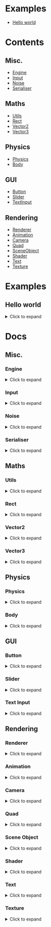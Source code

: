 
# Examples
- [ Hello world ](#HelloWorldExample)

# Contents
##  Misc.
- [ Engine ](#EngineClass)
- [ Input ](#InputClass)
- [ Noise ](#NoiseClass)
- [ Serialiser ](#SerialiserClass)
## Maths
- [ Utils ](#UtilsClass)
- [ Rect ](#RectClass)
- [ Vector2 ](#Vector2Class)
- [ Vector3 ](#Vector3Class)
## Physics
- [ Physics ](#PhysicsClass)
- [ Body ](#BodyClass)
## GUI
- [ Button ](#ButtonClass)
- [ Slider ](#SliderClass)
- [ TextInput ](#TextInputClass)
## Rendering
- [ Renderer ](#RendererClass)
- [ Animation ](#AnimationClass)
- [ Camera ](#CameraClass)
- [ Quad ](#QuadClass)
- [ SceneObject ](#SceneObjectClass)
- [ Shader ](#ShaderClass)
- [ Text ](#TextClass)
- [ Texture ](#TextureClass)

<a name="Examples"></a>
# Examples

<a name="HelloWorldExample"></a>
## Hello world

<details>
<summary>Click to expand</summary>

```c++
#include <Engine.h>

// Set constants
const int WIDTH = 1080;
const int HEIGHT = 720;
const int FPS = 60;

int main(void) {
	// Initialise window, classes, etc.
	Engine::Init(WIDTH, HEIGHT, FPS);

	// Create a shader
	Shader color_shader = Shader("static_vertex", "color_frag");
	// Set the color of the shader
	color_shader.SetUniform3f("u_Color", 1.0f, 0.0f, 0.0f);

	// Create a quad at (300, 300), with dimensions (100, 200)
	Quad my_quad = Quad(300, 300, 100, 200);

	// Main game loop
	while (Engine::IsRunning()) {
		// Begin frame
		Engine::BeginFrame();

		// Render our quad using the given shader to screen
		Renderer::Schedule(&my_quad, &color_shader);

		// End frame
		Engine::EndFrame();
	}

	// End program
	Engine::Terminate();
}
```
</details>

<a name="Docs"></a>
# Docs

## Misc.

<a name="EngineClass"></a>
### Engine

<details>
<summary>Click to expand</summary>

<p>Wraps window, camera, physics, start-of-frame operations and end-of-frame operations</p>

</details>

<a name="InputClass"></a>
### Input

<details>
<summary>Click to expand</summary>

</details>

<a name="NoiseClass"></a>
### Noise

<details>
<summary>Click to expand</summary>

</details>

<a name="SerialiserClass"></a>
### Serialiser

<details>
<summary>Click to expand</summary>

</details>

## Maths

<a name="UtilsClass"></a>
### Utils

<details>
<summary>Click to expand</summary>

</details>

<a name="RectClass"></a>
### Rect

<details>
<summary>Click to expand</summary>

</details>

<a name="Vector2Class"></a>
### Vector2

<details>
<summary>Click to expand</summary>

</details>

<a name="Vector3Class"></a>
### Vector3

<details>
<summary>Click to expand</summary>

</details>

## Physics

<a name="PhysicsClass"></a>
### Physics

<details>
<summary>Click to expand</summary>

</details>

<a name="BodyClass"></a>
### Body

<details>
<summary>Click to expand</summary>

</details>

## GUI

<a name="ButtonClass"></a>
### Button

<details>
<summary>Click to expand</summary>

</details>

<a name="SliderClass"></a>
### Slider

<details>
<summary>Click to expand</summary>

</details>

<a name="TextInputClass"></a>
### Text Input

<details>
<summary>Click to expand</summary>

</details>

## Rendering

<a name="RendererClass"></a>
### Renderer

<details>
<summary>Click to expand</summary>

</details>

<a name="AnimationClass"></a>
### Animation

<details>
<summary>Click to expand</summary>

</details>

<a name="CameraClass"></a>
### Camera

<details>
<summary>Click to expand</summary>

</details>

<a name="QuadClass"></a>
### Quad

<details>
<summary>Click to expand</summary>

</details>

<a name="SceneObjectClass"></a>
### Scene Object

<details>
<summary>Click to expand</summary>

</details>

<a name="ShaderClass"></a>
### Shader

<details>
<summary>Click to expand</summary>

</details>

<a name="TextClass"></a>
### Text

<details>
<summary>Click to expand</summary>

</details>

<a name="TextureClass"></a>
### Texture

<details>
<summary>Click to expand</summary>

</details>